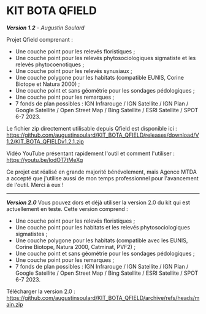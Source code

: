 # KIT BOTA QFIELD
***Version 1.2*** - *Augustin Soulard*

Projet Qfield comprenant :
- Une couche point pour les relevés floristiques ;
- Une couche point pour les relevés phytosociologiques sigmatiste et les relevés phytocoenotiques ;
- Une couche point pour les relevés synusiaux ;
- Une couche polygone pour les habitats (compatible EUNIS, Corine Biotope et Natura 2000) ;
- Une couche point et sans géométrie pour les sondages pédologiques ;
- Une couche point pour les remarques ;
- 7 fonds de plan possibles : IGN Infrarouge / IGN Satellite / IGN Plan / Google Satellite / Open Street Map / Bing Satellite / ESRI Satellite / SPOT 6-7 2023.


Le fichier zip directement utilisable depuis Qfield est disponible ici : https://github.com/augustinsoulard/KIT_BOTA_QFIELD/releases/download/V1.2/KIT_BOTA_QFIELDv1.2.1.zip
  
Vidéo YouTube présentant rapidement l'outil et comment l'utiliser : https://youtu.be/lodOT7tMeXg

Ce projet est réalisé en grande majorité bénévolement, mais Agence MTDA a accepté que j'utilise aussi de mon temps professionnel pour l'avancement de l'outil. Merci à eux !


-------------------------------------------------------


***Version 2.0*** 
Vous pouvez dors et déjà utiliser la version 2.0 du kit qui est actuellement en teste.
Cette version comprend :
- Une couche point pour les relevés floristiques ;
- Une couche point pour les habitats et les relevés phytosociologiques sigmatistes ;
- Une couche polygone pour les habitats (compatible avec les EUNIS, Corine Biotope, Natura 2000, Catminat, PVF2) ;
- Une couche point et sans géométrie pour les sondages pédologiques ;
- Une couche point pour les remarques ;
- 7 fonds de plan possibles : IGN Infrarouge / IGN Satellite / IGN Plan / Google Satellite / Open Street Map / Bing Satellite / ESRI Satellite / SPOT 6-7 2023.

Télécharger la version 2.0 : https://github.com/augustinsoulard/KIT_BOTA_QFIELD/archive/refs/heads/main.zip
